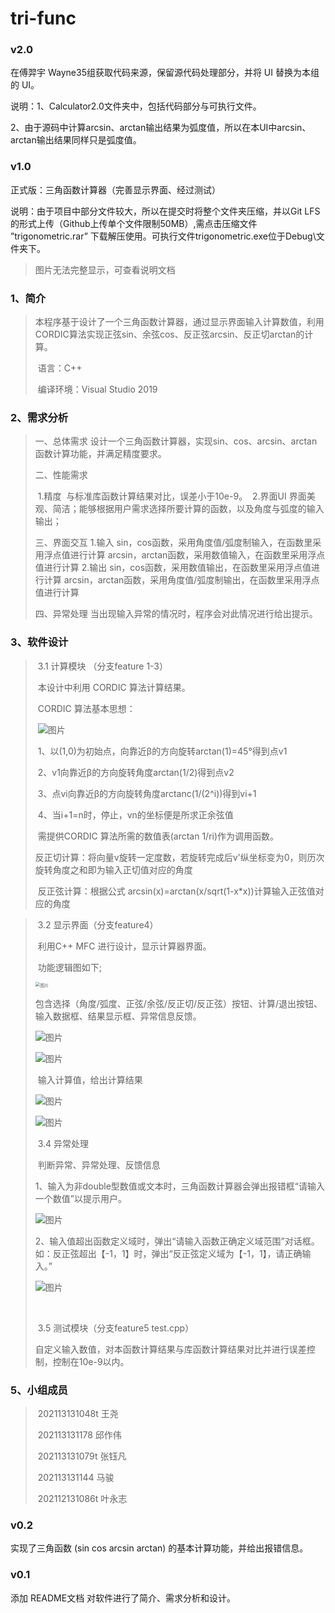 # tri-func

### v2.0

在傅羿宇 Wayne35组获取代码来源，保留源代码处理部分，并将 UI 替换为本组的 UI。

说明：1、Calculator2.0文件夹中，包括代码部分与可执行文件。

​			2、由于源码中计算arcsin、arctan输出结果为弧度值，所以在本UI中arcsin、arctan输出结果同样只是弧度值。

### v1.0

正式版：三角函数计算器（完善显示界面、经过测试）

说明：由于项目中部分文件较大，所以在提交时将整个文件夹压缩，并以Git LFS的形式上传（Github上传单个文件限制50MB）,需点击压缩文件 ”trigonometric.rar” 下载解压使用。可执行文件trigonometric.exe位于Debug\文件夹下。

> 图片无法完整显示，可查看说明文档

###  1、简介 

> ​      本程序基于设计了一个三角函数计算器，通过显示界面输入计算数值，利用CORDIC算法实现正弦sin、余弦cos、反正弦arcsin、反正切arctan的计算。 
>
> ​      语言：C++
>
> ​      编译环境：Visual Studio 2019

### 2、需求分析

> 一、总体需求
> 		设计一个三角函数计算器，实现sin、cos、arcsin、arctan函数计算功能，并满足精度要求。
>
> 二、性能需求
>
> ​		1.精度
> ​		   与标准库函数计算结果对比，误差小于10e-9。
> ​		2.界面UI
> ​		   界面美观、简洁；能够根据用户需求选择所要计算的函数，以及角度与弧度的输入输出；
>
> 三、界面交互
> 		1.输入
> 		sin，cos函数，采用角度值/弧度制输入，在函数里采用浮点值进行计算
> 		arcsin，arctan函数，采用数值输入，在函数里采用浮点值进行计算
> 		2.输出
> 		sin，cos函数，采用数值输出，在函数里采用浮点值进行计算
> 		arcsin，arctan函数，采用角度值/弧度制输出，在函数里采用浮点值进行计算
>
> 四、异常处理
> 		当出现输入异常的情况时，程序会对此情况进行给出提示。
>
> 

### 3、软件设计       

>​			3.1 计算模块  （分支feature 1-3）
>
>​			本设计中利用 CORDIC 算法计算结果。
>
>​			CORDIC 算法基本思想：
>
>​            ![图片](E:\智能交通\研一下课程\图\QQ截图20220424150339.png)
>
>
>
>​		1、以(1,0)为初始点，向靠近β的方向旋转arctan(1)=45°得到点v1
>
>​		2、v1向靠近β的方向旋转角度arctan(1/2)得到点v2
>
>​		3、点vi向靠近β的方向旋转角度arctanc(1/(2^i))得到vi+1
>
>​		4、当i+1=n时，停止，vn的坐标便是所求正余弦值
>
>​        需提供CORDIC 算法所需的数值表(arctan 1/ri)作为调用函数。
>
>​		反正切计算：将向量v旋转一定度数，若旋转完成后v'纵坐标变为0，则历次旋转角度之和即为输入正切值对应的角度
>
>​		反正弦计算：根据公式 arcsin(x)=arctan(x/sqrt(1-x*x))计算输入正弦值对应的角度
>
>

>​     3.2 显示界面（分支feature4）
>
>​            利用C++ MFC 进行设计，显示计算器界面。
>
>​			功能逻辑图如下;
>
><img src="E:\智能交通\研一下课程\图\5.png" alt="图片" style="zoom:48%;" />
>
>​            包含选择（角度/弧度、正弦/余弦/反正切/反正弦）按钮、计算/退出按钮、输入数据框、结果显示框、异常信息反馈。
>
>![图片](E:\智能交通\研一下课程\图\1.png)
>
>
>
>![图片](E:\智能交通\研一下课程\图\2.png)
>
>​		输入计算值，给出计算结果
>
>![图片](E:\智能交通\研一下课程\图\6.png)
>
>![图片](E:\智能交通\研一下课程\图\7.png)
>
>​     3.4 异常处理
>
>​            判断异常、异常处理、反馈信息
>
>​            1、输入为非double型数值或文本时，三角函数计算器会弹出报错框“请输入一个数值”以提示用户。
>
>![图片](E:\智能交通\研一下课程\图\4.png)
>
>​            2、输入值超出函数定义域时，弹出“请输入函数正确定义域范围”对话框。如：反正弦超出【-1，1】时，弹出“反正弦定义域为【-1，1】，请正确输入。”
>
>![图片](E:\智能交通\研一下课程\图\3.png)
>
>​      
>
>​	   3.5 测试模块（分支feature5  test.cpp）
>
>​       自定义输入数值，对本函数计算结果与库函数计算结果对比并进行误差控制，控制在10e-9以内。



### 5、小组成员

> ​			202113131048t 王尧
>
> ​			202113131178  邱作伟  
>
> ​			202113131079t 张钰凡 
>
> ​			202113131144   马骏 
>
> ​			202112131086t 叶永志

### v0.2

实现了三角函数 (sin cos arcsin arctan) 的基本计算功能，并给出报错信息。

### v0.1 

添加 README文档 对软件进行了简介、需求分析和设计。

